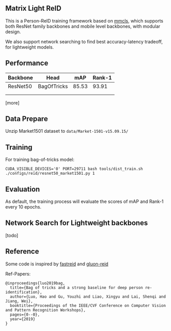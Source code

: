 
## Matrix Light ReID

This is a Person-ReID training framework based on [mmcls](https://github.com/open-mmlab/mmclassification), which supports both ResNet family backbones and mobile level backbones, with modular design.

We also support network searching to find best accuracy-latency tradeoff, for lightweight models.


## Performance

| Backbone | Head        | mAP   | Rank-1 |
|----------|-------------|-------|--------|
| ResNet50 | BagOfTricks | 85.53 | 93.91  |
|          |             |       |        |
|          |             |       |        |

[more]

## Data Prepare

Unzip Market1501 dataset to ``data/Market-1501-v15.09.15/``


## Training


For training bag-of-tricks model:

``CUDA_VISIBLE_DEVICES='0' PORT=29711 bash tools/dist_train.sh ./configs/reid/resnet50_market1501.py 1``


## Evaluation

As default, the training process will evaluate the scores of mAP and Rank-1 every 10 epochs.


## Network Search for Lightweight backbones

[todo]

## Reference

Some code is inspired by [fastreid](https://github.com/JDAI-CV/fast-reid) and [gluon-reid](https://github.com/xiaolai-sqlai/gluon-reid)


Ref-Papers:

```
@inproceedings{luo2019bag,
  title={Bag of tricks and a strong baseline for deep person re-identification},
  author={Luo, Hao and Gu, Youzhi and Liao, Xingyu and Lai, Shenqi and Jiang, Wei},
  booktitle={Proceedings of the IEEE/CVF Conference on Computer Vision and Pattern Recognition Workshops},
  pages={0--0},
  year={2019}
}
```
